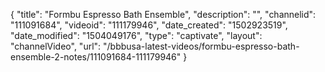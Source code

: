 {
    "title": "Formbu Espresso Bath Ensemble",
    "description": "",
    "channelid": "111091684",
    "videoid": "111179946",
    "date_created": "1502923519",
    "date_modified": "1504049176",
    "type": "captivate",
    "layout": "channelVideo",
    "url": "\/bbbusa-latest-videos\/formbu-espresso-bath-ensemble-2-notes\/111091684-111179946"
}